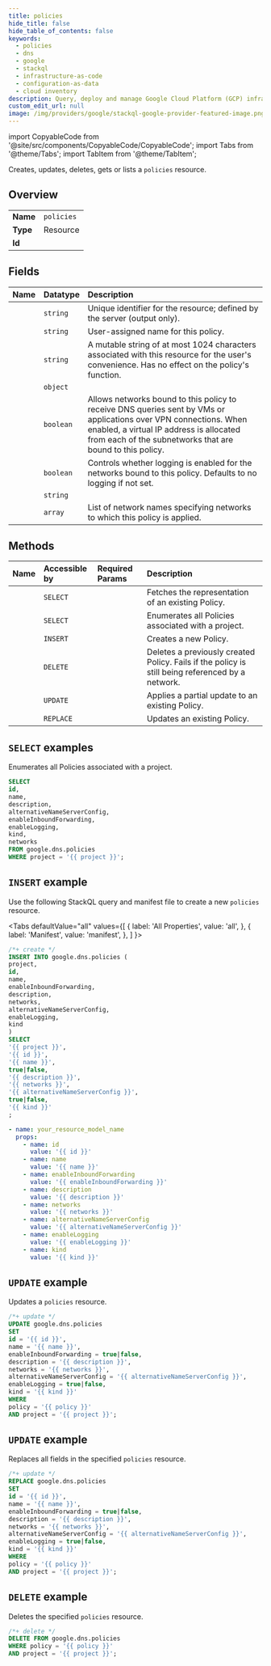 ```yaml
---
title: policies
hide_title: false
hide_table_of_contents: false
keywords:
  - policies
  - dns
  - google
  - stackql
  - infrastructure-as-code
  - configuration-as-data
  - cloud inventory
description: Query, deploy and manage Google Cloud Platform (GCP) infrastructure and resources using SQL
custom_edit_url: null
image: /img/providers/google/stackql-google-provider-featured-image.png
---
```


import CopyableCode from '@site/src/components/CopyableCode/CopyableCode';
import Tabs from '@theme/Tabs';
import TabItem from '@theme/TabItem';

Creates, updates, deletes, gets or lists a <code>policies</code> resource.

## Overview
<table><tbody>
<tr><td><b>Name</b></td><td><code>policies</code></td></tr>
<tr><td><b>Type</b></td><td>Resource</td></tr>
<tr><td><b>Id</b></td><td><CopyableCode code="google.dns.policies" /></td></tr>
</tbody></table>

## Fields
| Name | Datatype | Description |
|:-----|:---------|:------------|
| <CopyableCode code="id" /> | `string` | Unique identifier for the resource; defined by the server (output only). |
| <CopyableCode code="name" /> | `string` | User-assigned name for this policy. |
| <CopyableCode code="description" /> | `string` | A mutable string of at most 1024 characters associated with this resource for the user's convenience. Has no effect on the policy's function. |
| <CopyableCode code="alternativeNameServerConfig" /> | `object` |  |
| <CopyableCode code="enableInboundForwarding" /> | `boolean` | Allows networks bound to this policy to receive DNS queries sent by VMs or applications over VPN connections. When enabled, a virtual IP address is allocated from each of the subnetworks that are bound to this policy. |
| <CopyableCode code="enableLogging" /> | `boolean` | Controls whether logging is enabled for the networks bound to this policy. Defaults to no logging if not set. |
| <CopyableCode code="kind" /> | `string` |  |
| <CopyableCode code="networks" /> | `array` | List of network names specifying networks to which this policy is applied. |

## Methods
| Name | Accessible by | Required Params | Description |
|:-----|:--------------|:----------------|:------------|
| <CopyableCode code="get" /> | `SELECT` | <CopyableCode code="policy, project" /> | Fetches the representation of an existing Policy. |
| <CopyableCode code="list" /> | `SELECT` | <CopyableCode code="project" /> | Enumerates all Policies associated with a project. |
| <CopyableCode code="create" /> | `INSERT` | <CopyableCode code="project" /> | Creates a new Policy. |
| <CopyableCode code="delete" /> | `DELETE` | <CopyableCode code="policy, project" /> | Deletes a previously created Policy. Fails if the policy is still being referenced by a network. |
| <CopyableCode code="patch" /> | `UPDATE` | <CopyableCode code="policy, project" /> | Applies a partial update to an existing Policy. |
| <CopyableCode code="update" /> | `REPLACE` | <CopyableCode code="policy, project" /> | Updates an existing Policy. |

## `SELECT` examples

Enumerates all Policies associated with a project.

```sql
SELECT
id,
name,
description,
alternativeNameServerConfig,
enableInboundForwarding,
enableLogging,
kind,
networks
FROM google.dns.policies
WHERE project = '{{ project }}'; 
```

## `INSERT` example

Use the following StackQL query and manifest file to create a new <code>policies</code> resource.

<Tabs
    defaultValue="all"
    values={[
        { label: 'All Properties', value: 'all', },
        { label: 'Manifest', value: 'manifest', },
    ]
}>
<TabItem value="all">

```sql
/*+ create */
INSERT INTO google.dns.policies (
project,
id,
name,
enableInboundForwarding,
description,
networks,
alternativeNameServerConfig,
enableLogging,
kind
)
SELECT 
'{{ project }}',
'{{ id }}',
'{{ name }}',
true|false,
'{{ description }}',
'{{ networks }}',
'{{ alternativeNameServerConfig }}',
true|false,
'{{ kind }}'
;
```
</TabItem>
<TabItem value="manifest">

```yaml
- name: your_resource_model_name
  props:
    - name: id
      value: '{{ id }}'
    - name: name
      value: '{{ name }}'
    - name: enableInboundForwarding
      value: '{{ enableInboundForwarding }}'
    - name: description
      value: '{{ description }}'
    - name: networks
      value: '{{ networks }}'
    - name: alternativeNameServerConfig
      value: '{{ alternativeNameServerConfig }}'
    - name: enableLogging
      value: '{{ enableLogging }}'
    - name: kind
      value: '{{ kind }}'

```
</TabItem>
</Tabs>

## `UPDATE` example

Updates a <code>policies</code> resource.

```sql
/*+ update */
UPDATE google.dns.policies
SET 
id = '{{ id }}',
name = '{{ name }}',
enableInboundForwarding = true|false,
description = '{{ description }}',
networks = '{{ networks }}',
alternativeNameServerConfig = '{{ alternativeNameServerConfig }}',
enableLogging = true|false,
kind = '{{ kind }}'
WHERE 
policy = '{{ policy }}'
AND project = '{{ project }}';
```

## `UPDATE` example

Replaces all fields in the specified <code>policies</code> resource.

```sql
/*+ update */
REPLACE google.dns.policies
SET 
id = '{{ id }}',
name = '{{ name }}',
enableInboundForwarding = true|false,
description = '{{ description }}',
networks = '{{ networks }}',
alternativeNameServerConfig = '{{ alternativeNameServerConfig }}',
enableLogging = true|false,
kind = '{{ kind }}'
WHERE 
policy = '{{ policy }}'
AND project = '{{ project }}';
```

## `DELETE` example

Deletes the specified <code>policies</code> resource.

```sql
/*+ delete */
DELETE FROM google.dns.policies
WHERE policy = '{{ policy }}'
AND project = '{{ project }}';
```
